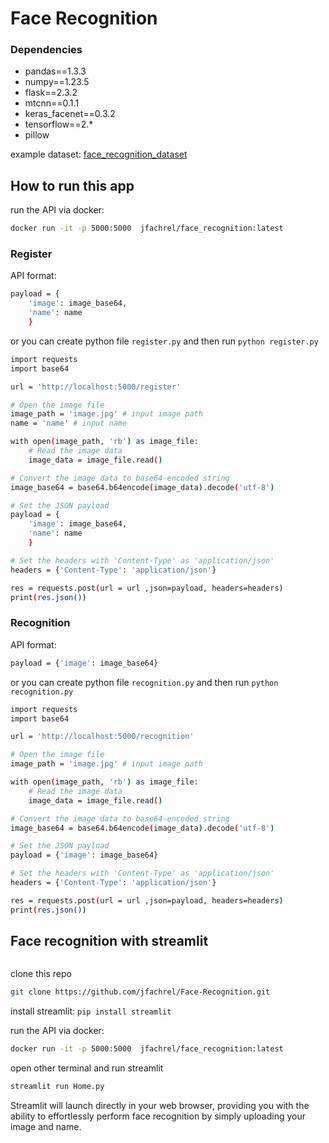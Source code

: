 # Face Recognition

### Dependencies
- pandas==1.3.3
- numpy==1.23.5
- flask==2.3.2
- mtcnn==0.1.1
- keras_facenet==0.3.2
- tensorflow==2.*
- pillow

example dataset: [face_recognition_dataset](https://drive.google.com/drive/folders/1uqJ0OP0RtV9hAuqQ4FMzM3nJL7YRJDT_?usp=sharing)

## How to run this app

run the API via docker:

```bash
docker run -it -p 5000:5000  jfachrel/face_recognition:latest
```

### Register

API format:

```bash
payload = {
    'image': image_base64,
    'name': name
    }
```

or you can create python file `register.py` and then run `python register.py`

```bash
import requests
import base64

url = 'http://localhost:5000/register'

# Open the image file
image_path = 'image.jpg' # input image path
name = 'name' # input name

with open(image_path, 'rb') as image_file:
    # Read the image data
    image_data = image_file.read()

# Convert the image data to base64-encoded string
image_base64 = base64.b64encode(image_data).decode('utf-8')

# Set the JSON payload
payload = {
    'image': image_base64,
    'name': name
    }

# Set the headers with 'Content-Type' as 'application/json'
headers = {'Content-Type': 'application/json'}

res = requests.post(url = url ,json=payload, headers=headers)
print(res.json()) 
 ```

### Recognition

API format:

```bash
payload = {'image': image_base64}
```

or you can create python file `recognition.py` and then run `python recognition.py`

```bash
import requests
import base64

url = 'http://localhost:5000/recognition'

# Open the image file
image_path = 'image.jpg' # input image path

with open(image_path, 'rb') as image_file:
    # Read the image data
    image_data = image_file.read()

# Convert the image data to base64-encoded string
image_base64 = base64.b64encode(image_data).decode('utf-8')

# Set the JSON payload
payload = {'image': image_base64}

# Set the headers with 'Content-Type' as 'application/json'
headers = {'Content-Type': 'application/json'}

res = requests.post(url = url ,json=payload, headers=headers)
print(res.json())
 ```

## Face recognition with streamlit

<img>

clone this repo

```bash
git clone https://github.com/jfachrel/Face-Recognition.git
```

install streamlit: `pip install streamlit`

run the API via docker:

```bash
docker run -it -p 5000:5000  jfachrel/face_recognition:latest
```

open other terminal and run streamlit

```bash
streamlit run Home.py
```

Streamlit will launch directly in your web browser, providing you with the ability to effortlessly perform face recognition by simply uploading your image and name.